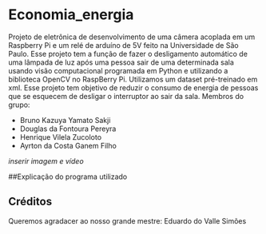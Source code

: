 # Economia_energia
Projeto de eletrônica de desenvolvimento de uma câmera acoplada em um Raspberry Pi e um relé de arduíno de 5V feito na Universidade de São Paulo. Esse projeto tem a função de fazer o desligamento automático de uma lâmpada de luz após uma pessoa sair de uma determinada sala usando visão computacional programada em Python e utilizando a biblioteca OpenCV no RaspBerry Pi. Utilizamos um dataset pré-treinado em xml. Esse projeto tem objetivo de reduzir o consumo de energia de pessoas que se esquecem de desligar o interruptor ao sair da sala.
Membros do grupo:
* Bruno Kazuya Yamato Sakji
* Douglas da Fontoura Pereyra
* Henrique Vilela Zucoloto
* Ayrton da Costa Ganem Filho

_inserir imagem e vídeo_

##Explicação do programa utilizado




## Créditos
Queremos agradacer ao nosso grande mestre: Eduardo do Valle Simões

